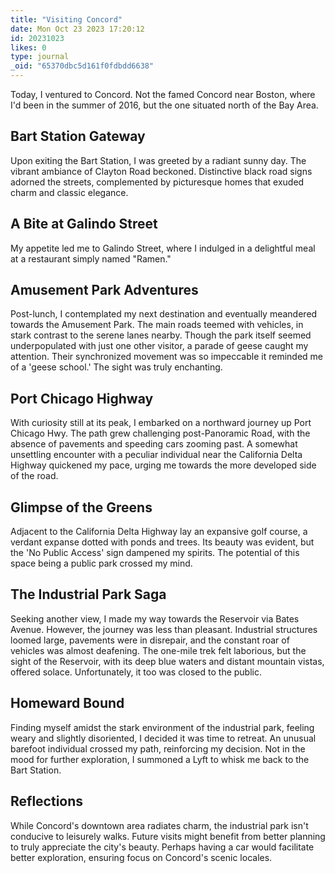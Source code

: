 ```yaml
---
title: "Visiting Concord"
date: Mon Oct 23 2023 17:20:12
id: 20231023
likes: 0
type: journal
_oid: "65370dbc5d161f0fdbdd6638"
---
```

Today, I ventured to Concord. Not the famed Concord near Boston, where
I\'d been in the summer of 2016, but the one situated north of the Bay
Area.

## Bart Station Gateway

Upon exiting the Bart Station, I was greeted by a radiant sunny day. The
vibrant ambiance of Clayton Road beckoned. Distinctive black road signs
adorned the streets, complemented by picturesque homes that exuded charm
and classic elegance.

## A Bite at Galindo Street

My appetite led me to Galindo Street, where I indulged in a delightful
meal at a restaurant simply named \"Ramen.\"

## Amusement Park Adventures

Post-lunch, I contemplated my next destination and eventually meandered
towards the Amusement Park. The main roads teemed with vehicles, in
stark contrast to the serene lanes nearby. Though the park itself seemed
underpopulated with just one other visitor, a parade of geese caught my
attention. Their synchronized movement was so impeccable it reminded me
of a \'geese school.\' The sight was truly enchanting.

## Port Chicago Highway

With curiosity still at its peak, I embarked on a northward journey up
Port Chicago Hwy. The path grew challenging post-Panoramic Road, with
the absence of pavements and speeding cars zooming past. A somewhat
unsettling encounter with a peculiar individual near the California
Delta Highway quickened my pace, urging me towards the more developed
side of the road.

## Glimpse of the Greens

Adjacent to the California Delta Highway lay an expansive golf course, a
verdant expanse dotted with ponds and trees. Its beauty was evident, but
the \'No Public Access\' sign dampened my spirits. The potential of this
space being a public park crossed my mind.

## The Industrial Park Saga

Seeking another view, I made my way towards the Reservoir via Bates
Avenue. However, the journey was less than pleasant. Industrial
structures loomed large, pavements were in disrepair, and the constant
roar of vehicles was almost deafening. The one-mile trek felt laborious,
but the sight of the Reservoir, with its deep blue waters and distant
mountain vistas, offered solace. Unfortunately, it too was closed to the
public.

## Homeward Bound

Finding myself amidst the stark environment of the industrial park,
feeling weary and slightly disoriented, I decided it was time to
retreat. An unusual barefoot individual crossed my path, reinforcing my
decision. Not in the mood for further exploration, I summoned a Lyft to
whisk me back to the Bart Station.

## Reflections

While Concord\'s downtown area radiates charm, the industrial park
isn\'t conducive to leisurely walks. Future visits might benefit from
better planning to truly appreciate the city\'s beauty. Perhaps having a
car would facilitate better exploration, ensuring focus on Concord\'s
scenic locales.

